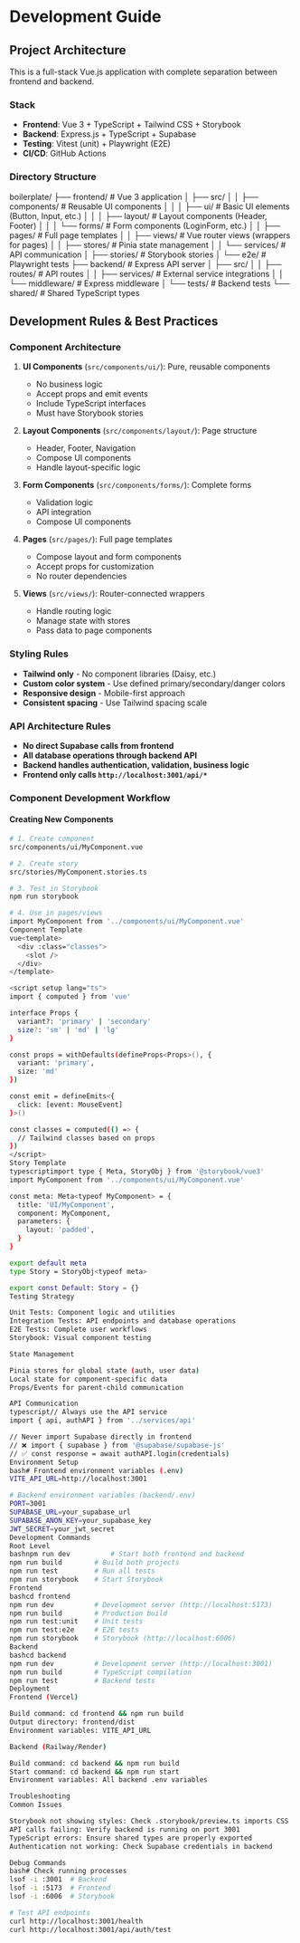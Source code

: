 # Development Guide

## Project Architecture

This is a full-stack Vue.js application with complete separation between frontend and backend.

### Stack
- **Frontend**: Vue 3 + TypeScript + Tailwind CSS + Storybook
- **Backend**: Express.js + TypeScript + Supabase
- **Testing**: Vitest (unit) + Playwright (E2E)
- **CI/CD**: GitHub Actions

### Directory Structure
boilerplate/
├── frontend/                 # Vue 3 application
│   ├── src/
│   │   ├── components/      # Reusable UI components
│   │   │   ├── ui/         # Basic UI elements (Button, Input, etc.)
│   │   │   ├── layout/     # Layout components (Header, Footer)
│   │   │   └── forms/      # Form components (LoginForm, etc.)
│   │   ├── pages/          # Full page templates
│   │   ├── views/          # Vue router views (wrappers for pages)
│   │   ├── stores/         # Pinia state management
│   │   └── services/       # API communication
│   ├── stories/            # Storybook stories
│   └── e2e/               # Playwright tests
├── backend/                # Express API server
│   ├── src/
│   │   ├── routes/        # API routes
│   │   ├── services/      # External service integrations
│   │   └── middleware/    # Express middleware
│   └── tests/         # Backend tests
└── shared/                # Shared TypeScript types

## Development Rules & Best Practices

### Component Architecture
1. **UI Components** (`src/components/ui/`): Pure, reusable components
   - No business logic
   - Accept props and emit events
   - Include TypeScript interfaces
   - Must have Storybook stories

2. **Layout Components** (`src/components/layout/`): Page structure
   - Header, Footer, Navigation
   - Compose UI components
   - Handle layout-specific logic

3. **Form Components** (`src/components/forms/`): Complete forms
   - Validation logic
   - API integration
   - Compose UI components

4. **Pages** (`src/pages/`): Full page templates
   - Compose layout and form components
   - Accept props for customization
   - No router dependencies

5. **Views** (`src/views/`): Router-connected wrappers
   - Handle routing logic
   - Manage state with stores
   - Pass data to page components

### Styling Rules
- **Tailwind only** - No component libraries (Daisy, etc.)
- **Custom color system** - Use defined primary/secondary/danger colors
- **Responsive design** - Mobile-first approach
- **Consistent spacing** - Use Tailwind spacing scale

### API Architecture Rules
- **No direct Supabase calls from frontend**
- **All database operations through backend API**
- **Backend handles authentication, validation, business logic**
- **Frontend only calls `http://localhost:3001/api/*`**

### Component Development Workflow

#### Creating New Components
```bash
# 1. Create component
src/components/ui/MyComponent.vue

# 2. Create story
src/stories/MyComponent.stories.ts

# 3. Test in Storybook
npm run storybook

# 4. Use in pages/views
import MyComponent from '../components/ui/MyComponent.vue'
Component Template
vue<template>
  <div :class="classes">
    <slot />
  </div>
</template>

<script setup lang="ts">
import { computed } from 'vue'

interface Props {
  variant?: 'primary' | 'secondary'
  size?: 'sm' | 'md' | 'lg'
}

const props = withDefaults(defineProps<Props>(), {
  variant: 'primary',
  size: 'md'
})

const emit = defineEmits<{
  click: [event: MouseEvent]
}>()

const classes = computed(() => {
  // Tailwind classes based on props
})
</script>
Story Template
typescriptimport type { Meta, StoryObj } from '@storybook/vue3'
import MyComponent from '../components/ui/MyComponent.vue'

const meta: Meta<typeof MyComponent> = {
  title: 'UI/MyComponent',
  component: MyComponent,
  parameters: {
    layout: 'padded',
  }
}

export default meta
type Story = StoryObj<typeof meta>

export const Default: Story = {}
Testing Strategy

Unit Tests: Component logic and utilities
Integration Tests: API endpoints and database operations
E2E Tests: Complete user workflows
Storybook: Visual component testing

State Management

Pinia stores for global state (auth, user data)
Local state for component-specific data
Props/Events for parent-child communication

API Communication
typescript// Always use the API service
import { api, authAPI } from '../services/api'

// Never import Supabase directly in frontend
// ❌ import { supabase } from '@supabase/supabase-js'
// ✅ const response = await authAPI.login(credentials)
Environment Setup
bash# Frontend environment variables (.env)
VITE_API_URL=http://localhost:3001

# Backend environment variables (backend/.env)
PORT=3001
SUPABASE_URL=your_supabase_url
SUPABASE_ANON_KEY=your_supabase_key
JWT_SECRET=your_jwt_secret
Development Commands
Root Level
bashnpm run dev          # Start both frontend and backend
npm run build        # Build both projects
npm run test         # Run all tests
npm run storybook    # Start Storybook
Frontend
bashcd frontend
npm run dev          # Development server (http://localhost:5173)
npm run build        # Production build
npm run test:unit    # Unit tests
npm run test:e2e     # E2E tests
npm run storybook    # Storybook (http://localhost:6006)
Backend
bashcd backend
npm run dev          # Development server (http://localhost:3001)
npm run build        # TypeScript compilation
npm run test         # Backend tests
Deployment
Frontend (Vercel)

Build command: cd frontend && npm run build
Output directory: frontend/dist
Environment variables: VITE_API_URL

Backend (Railway/Render)

Build command: cd backend && npm run build
Start command: cd backend && npm run start
Environment variables: All backend .env variables

Troubleshooting
Common Issues

Storybook not showing styles: Check .storybook/preview.ts imports CSS
API calls failing: Verify backend is running on port 3001
TypeScript errors: Ensure shared types are properly exported
Authentication not working: Check Supabase credentials in backend

Debug Commands
bash# Check running processes
lsof -i :3001  # Backend
lsof -i :5173  # Frontend
lsof -i :6006  # Storybook

# Test API endpoints
curl http://localhost:3001/health
curl http://localhost:3001/api/auth/test